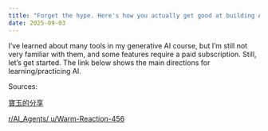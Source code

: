 ```yaml
---
title: "Forget the hype. Here's how you actually get good at building AI agents."
date: 2025-09-03
---
```


I’ve learned about many tools in my generative AI course, but I’m still not very familiar with them, and some features require a paid subscription. 
Still, let’s get started.
The link below shows the main directions for learning/practicing AI.


Sources:

[寶玉的分享](https://baoyu.io/translations/forget_the_hype_heres_how_you_actually_get_good)

[r/AI_Agents/ u/Warm-Reaction-456]([https://baoyu.io/translations/forget_the_hype_heres_how_you_actually_get_good](https://www.reddit.com/r/AI_Agents/comments/1myuvsl/forget_the_hype_heres_how_you_actually_get_good/?share_id=oWCnAnKLeJYfdqeSZyGjO&utm_content=2&utm_medium=ios_app&utm_name=ioscss&utm_source=share&utm_term=1))
